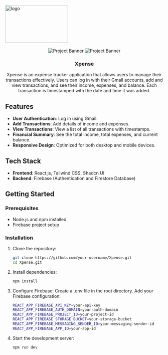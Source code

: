 <div>
  <img src="https://github.com/Devemmy01/Xpense/assets/87545460/ebd78638-4997-488a-885b-cf5117d9d58c" alt="logo" style="width: 200px; height: 120px;">
</div>

<div align="center">
  <br />
      <img src="https://github.com/Devemmy01/Xpense/assets/87545460/5ddd9012-afce-4731-9625-185bc2681bfe" alt="Project Banner">
      <img src="https://github.com/Devemmy01/Xpense/assets/87545460/17d8087d-aaec-479e-849a-cd54a800887c" alt="Project Banner">

  <br />

  <h3 align="center">Xpense</h3>

   <div align="center">
     Xpense is an expense tracker application that allows users to manage their transactions effectively. Users can log in with their Gmail accounts, add and view transactions, and see their income, expenses, and balance. Each transaction is timestamped with the date and time it was added.
  </div>
</div>

## Features

- **User Authentication**: Log in using Gmail.
- **Add Transactions**: Add details of income and expenses.
- **View Transactions**: View a list of all transactions with timestamps.
- **Financial Summary**: See the total income, total expenses, and current balance.
- **Responsive Design**: Optimized for both desktop and mobile devices.

## Tech Stack

- **Frontend**: React.js, Tailwind CSS, Shadcn UI
- **Backend**: Firebase (Authentication and Firestore Database)

## Getting Started

### Prerequisites

- Node.js and npm installed
- Firebase project setup

### Installation

1. Clone the repository:
   ```bash
   git clone https://github.com/your-username/Xpense.git
   cd Xpense.git

2. Install dependencies:
   ```bash
   npm install

3. Configure Firebase:
    Create a .env file in the root directory.
    Add your Firebase configuration:
   ```bash
   REACT_APP_FIREBASE_API_KEY=your-api-key
   REACT_APP_FIREBASE_AUTH_DOMAIN=your-auth-domain
   REACT_APP_FIREBASE_PROJECT_ID=your-project-id
   REACT_APP_FIREBASE_STORAGE_BUCKET=your-storage-bucket
   REACT_APP_FIREBASE_MESSAGING_SENDER_ID=your-messaging-sender-id
   REACT_APP_FIREBASE_APP_ID=your-app-id

4. Start the development server:
   ```bash
   npm run dev
